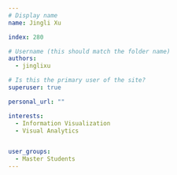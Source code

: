 ```yaml
---
# Display name
name: Jingli Xu

index: 280

# Username (this should match the folder name)
authors:
  - jinglixu

# Is this the primary user of the site?
superuser: true

personal_url: ""

interests:
  - Information Visualization
  - Visual Analytics


user_groups:
  - Master Students
---
```

